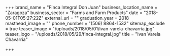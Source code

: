 +++
brand_name = "Finca Integral Don Juan"
business_location_name = "Zaragoza"
business_sector = "Farms and Farm Products"
date = "2018-05-01T05:27:22Z"
external_url = ""
graduation_year = 2018
masthead_image = ""
phone_number = "(506) 8864-1532"
sitemap_exclude = true
teaser_image = "/uploads/2018/05/01/ivan-varela-chavarria.jpg"
teaser_logo = "/uploads/2018/05/29/finca-integral.jpg"
title = "Ivan Varela Chavarria"

+++
